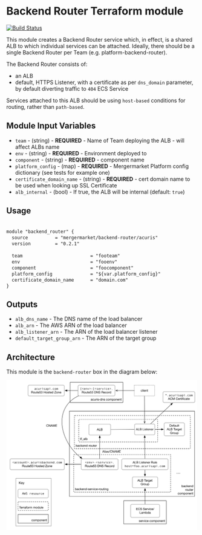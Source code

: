 Backend Router Terraform module
===============================

[![Build Status](https://travis-ci.org/mergermarket/terraform-acuris-backend-router.svg?branch=master)](https://travis-ci.org/mergermarket/terraform-acuris-backend-router)

This module creates a Backend Router service which, in effect, is a shared ALB to which individual services can be attached.
Ideally, there should be a single Backend Router per Team (e.g. platform-backend-router).

The Backend Router consists of:

- an ALB
- default, HTTPS Listener, with a certificate as per `dns_domain` parameter, by default diverting traffic to `404` ECS Service

Services attached to this ALB should be using `host-based` conditions for routing, rather than `path-based`.

Module Input Variables
----------------------

- `team` - (string) - **REQUIRED** - Name of Team deploying the ALB - will affect ALBs name
- `env` - (string) - **REQUIRED** - Environment deployed to
- `component` - (string) - **REQUIRED** - component name
- `platform_config` - (map) - **REQUIRED** - Mergermarket Platform config dictionary (see tests for example one)
- `certificate_domain_name` - (string) - **REQUIRED** - cert domain name to be used when looking up SSL Certificate
- `alb_internal` - (bool) - If true, the ALB will be internal (default: `true`)

Usage
-----

```hcl

module "backend_router" {
  source          = "mergermarket/backend-router/acuris"
  version         = "0.2.1"

  team                         = "footeam"
  env                          = "fooenv"
  component                    = "foocomponent"
  platform_config              = "${var.platform_config}"
  certificate_domain_name      = "domain.com"
}
```

Outputs
-------

- `alb_dns_name` - The DNS name of the load balancer
- `alb_arn` - The AWS ARN of the load balancer
- `alb_listener_arn` - The ARN of the load balancer listener
- `default_target_group_arn` - The ARN of the target group

Architecture
------------

This module is the `backend-router` box in the diagram below:

![Backend routing architecture](./docs/backend-routing.png)
